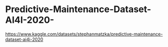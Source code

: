 # Predictive-Maintenance-Dataset-AI4I-2020-
https://www.kaggle.com/datasets/stephanmatzka/predictive-maintenance-dataset-ai4i-2020
